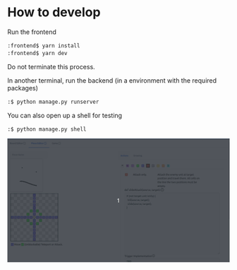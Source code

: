 
# How to develop

Run the frontend
```bash
:frontend$ yarn install
:frontend$ yarn dev
```
Do not terminate this process.

In another terminal, run the backend (in a environment with the required packages)
```bash
:$ python manage.py runserver
```
You can also open up a shell for testing
```bash
:$ python manage.py shell
```

![frontend demo](/frontend_demo.gif)